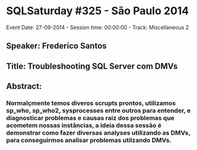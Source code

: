 # SQLSaturday #325 - São Paulo 2014
Event Date: 27-09-2014 - Session time: 00:00:00 - Track: Miscellaneous 2
## Speaker: Frederico Santos
## Title: Troubleshooting SQL Server com DMVs 
## Abstract:
### Normalçmente temos diveros scrupts prontos, utilizamos sp_who, sp_who2, sysprocesses entre outros para entender, e diagnosticar problemas e causas raiz dos problemas que acometem nossas instâncias, a ideia dessa sessão é demonstrar como fazer diversas analyses utilizando as DMVs, para conseguirmos analisar problemas utilzando DMVs.

